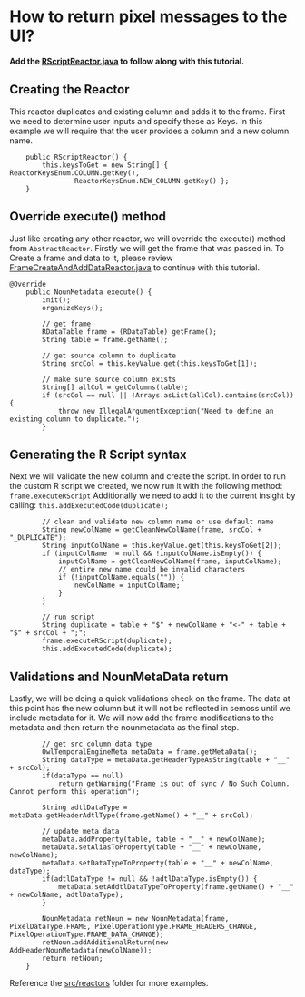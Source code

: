 # How to return pixel messages to the UI?
**Add the [RScriptReactor.java](https://repo.semoss.org/semoss-training/backend/-/blob/master/src/reactors/RScriptReactor.java) to follow along with this tutorial.**<br>


##  Creating the Reactor
This reactor duplicates and existing column and adds it to the frame. First we need to determine user inputs and specify these as Keys. In this example we will require that the user provides a column and a new column name.

```
	public RScriptReactor() {
		this.keysToGet = new String[] { ReactorKeysEnum.COLUMN.getKey(),
				ReactorKeysEnum.NEW_COLUMN.getKey() };
	}
```

##  Override execute() method
Just like creating any other reactor, we will override the execute() method from `AbstractReactor`. Firstly we will get the frame that was passed in. To Create a frame and data to it, please review [FrameCreateAndAddDataReactor.java](https://repo.semoss.org/semoss-training/backend/-/blob/master/src/reactors/FrameCreateAndAddDataReactor.java) to continue with this tutorial.

```
@Override
	public NounMetadata execute() {
		init();
		organizeKeys();
		
		// get frame
		RDataTable frame = (RDataTable) getFrame();
		String table = frame.getName();

		// get source column to duplicate
		String srcCol = this.keyValue.get(this.keysToGet[1]);

		// make sure source column exists
		String[] allCol = getColumns(table);
		if (srcCol == null || !Arrays.asList(allCol).contains(srcCol)) {
			throw new IllegalArgumentException("Need to define an existing column to duplicate.");
		}
```
##  Generating the R Script syntax
Next we will validate the new column and create the script. In order to run the custom R script we created, we now run it with the following method: `frame.executeRScript` Additionally we need to add it to the current insight by calling: `this.addExecutedCode(duplicate);`
```
		// clean and validate new column name or use default name
		String newColName = getCleanNewColName(frame, srcCol + "_DUPLICATE");
		String inputColName = this.keyValue.get(this.keysToGet[2]);
		if (inputColName != null && !inputColName.isEmpty()) {
			inputColName = getCleanNewColName(frame, inputColName);
			// entire new name could be invalid characters
			if (!inputColName.equals("")) {
				newColName = inputColName;
			}
		}

		// run script
		String duplicate = table + "$" + newColName + "<-" + table + "$" + srcCol + ";";
		frame.executeRScript(duplicate);
		this.addExecutedCode(duplicate);
```
## Validations and NounMetaData return
Lastly, we will be doing a quick validations check on the frame. The data at this point has the new column but it will not be reflected in semoss until we include metadata for it. We will now add the frame modifications to the metadata and then return the nounmetadata as the final step.
```
		// get src column data type
		OwlTemporalEngineMeta metaData = frame.getMetaData();
		String dataType = metaData.getHeaderTypeAsString(table + "__" + srcCol);
		if(dataType == null)
			return getWarning("Frame is out of sync / No Such Column. Cannot perform this operation");

		String adtlDataType = metaData.getHeaderAdtlType(frame.getName() + "__" + srcCol);

		// update meta data
		metaData.addProperty(table, table + "__" + newColName);
		metaData.setAliasToProperty(table + "__" + newColName, newColName);
		metaData.setDataTypeToProperty(table + "__" + newColName, dataType);
		if(adtlDataType != null && !adtlDataType.isEmpty()) {
			metaData.setAddtlDataTypeToProperty(frame.getName() + "__" + newColName, adtlDataType);
		}
		
		NounMetadata retNoun = new NounMetadata(frame, PixelDataType.FRAME, PixelOperationType.FRAME_HEADERS_CHANGE, PixelOperationType.FRAME_DATA_CHANGE);
		retNoun.addAdditionalReturn(new AddHeaderNounMetadata(newColName));
		return retNoun;
	}
```

Reference the [src/reactors](https://repo.semoss.org/semoss-training/backend/src/reactors) folder for more examples.